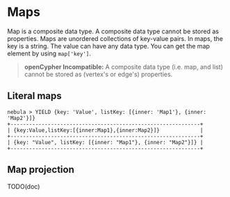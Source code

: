 # Maps

Map is a composite data type. A composite data type cannot be stored as properties. Maps are unordered collections of key-value pairs. In maps, the key is a string. The value can have any data type. You can get the map element by using `map['key']`.

> **openCypher Incompatible:** A composite data type (i.e. map, and list) cannot be stored as (vertex's or edge's) properties.

## Literal maps

```ngql
nebula > YIELD {key: 'Value', listKey: [{inner: 'Map1'}, {inner: 'Map2'}]}
+-------------------------------------------------------------+
| {key:Value,listKey:[{inner:Map1},{inner:Map2}]}             |
+-------------------------------------------------------------+
| {key: "Value", listKey: [{inner: "Map1"}, {inner: "Map2"}]} |
+-------------------------------------------------------------+
```

## Map projection

TODO(doc)

